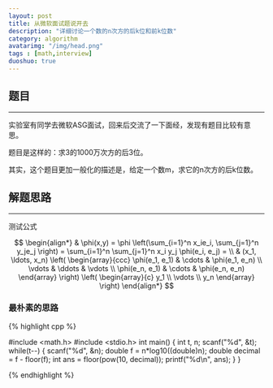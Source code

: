 ```yaml
---
layout: post
title: 从微软面试题说开去
description: "详细讨论一个数的n次方的后k位和前k位数"
category: algorithm
avatarimg: "/img/head.png"
tags : [math,interview]
duoshuo: true
---
```


## 题目
----------
实验室有同学去微软ASG面试，回来后交流了一下面经，发现有题目比较有意思。

题目是这样的：求3的1000万次方的后3位。

其实，这个题目更加一般化的描述是，给定一个数m，求它的n次方的后k位数。

## 解题思路
----------
测试公式

$$
\begin{align*}
  & \phi(x,y) = \phi \left(\sum_{i=1}^n x_ie_i, \sum_{j=1}^n y_je_j \right)
  = \sum_{i=1}^n \sum_{j=1}^n x_i y_j \phi(e_i, e_j) = \\
  & (x_1, \ldots, x_n) \left( \begin{array}{ccc}
      \phi(e_1, e_1) & \cdots & \phi(e_1, e_n) \\
      \vdots & \ddots & \vdots \\
      \phi(e_n, e_1) & \cdots & \phi(e_n, e_n)
    \end{array} \right)
  \left( \begin{array}{c}
      y_1 \\
      \vdots \\
      y_n
    \end{array} \right)
\end{align*}
$$

### 最朴素的思路

{% highlight cpp %}

 #include <math.h>
 #include <stdio.h>
 int main()
 {
	 int t, n;
	 scanf("%d", &t);
	 while(t--)
	 {
		 scanf("%d", &n);
		 double f = n*log10((double)n);
		 double decimal = f - floor(f);
		 int ans = floor(pow(10, decimal));
		 printf("%d\n", ans);
	 }
 }

{% endhighlight %}
